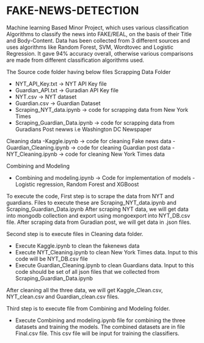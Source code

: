 # FAKE-NEWS-DETECTION
Machine learning Based Minor Project, which uses various classification Algorithms to classify the news into FAKE/REAL, on the basis of their Title and Body-Content. Data has been  collected from 3 different sources and uses algorithms like Random Forest, SVM, Wordtovec and Logistic Regression. It gave 94% accuracy overall, otherwise various comparisons are made from different classification algorithms used.

The Source code folder having below files
 Scrapping Data Folder
  - NYT_API_Key.txt -> NYT API Key file 
  - Guardian_API.txt -> Guradian API Key file
  - NYT.csv -> NYT dataset
  - Guardian.csv -> Guardian Dataset 
  - Scraping_NYT_data.ipynb -> code for scrapping data from New York Times 
  - Scraping_Guardian_Data.ipynb -> code for scrapping data from Guradians Post newws i.e Washington DC Newspaper
 
Cleaning data
  -Kaggle.ipynb -> code for cleaning Fake news data
  -Guardian_Cleaning.ipynb -> code for cleaning Guardian post data
  -NYT_Cleaning.ipynb -> code for cleaning New York Times data
 
Combining and Modeling
 - Combining and modeling.ipynb -> Code for implementation of models - Logistic regression, Random Forest and XGBoost
 

To execute the code,
First step is to scrape the data from NYT and guardians. Files to execute these are Scraping_NYT_data.ipynb and Scraping_Guardian_Data.ipynb
After scraping NYT data, we will get data into mongodb collection and export using mongoexport into NYT_DB.csv file.
After scraping data from Guradian post, we will get data in .json files.

Second step is to execute files in Cleaning data folder.
 - Execute Kaggle.ipynb to clean the fakenews data
 - Execute NYT_Cleaning.ipynb to clean New York Times data. Input to this code will be NYT_DB.csv file
 - Execute Guardian_Cleaning.ipynb to clean Guardians data. Input to this code should be set of all json files that we collected from Scraping_Guardian_Data.ipynb

After cleaning all the three data, we will get Kaggle_Clean.csv, NYT_clean.csv and Guardian_clean.csv files.

Third step is to execute file from Combining and Modeling folder.
 - Execute Combining and modeling.ipynb file for combining the three datasets and training the models.
 The combined datasets are in file Final.csv file. This csv file will be input for training the classifiers.

  
